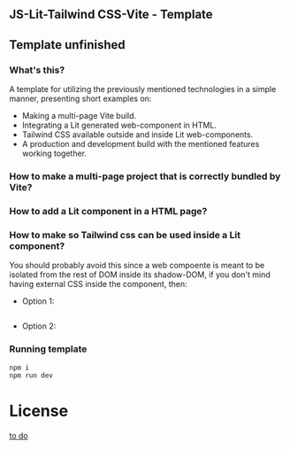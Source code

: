 ## JS-Lit-Tailwind CSS-Vite - Template

## Template unfinished

### What's this?
A template for utilizing the previously mentioned technologies in a simple manner, presenting short examples on:

- Making a multi-page Vite build.
- Integrating a Lit generated web-component in HTML.
- Tailwind CSS available outside and inside Lit web-components.
- A production and development build with the mentioned features working together.

### How to make a multi-page project that is correctly bundled by Vite?

### How to add a Lit component in a HTML page?

### How to make so Tailwind css can be used inside a Lit component?

You should probably avoid this since a web compoente is meant to be isolated from the rest of DOM inside its shadow-DOM, if you don't mind having external CSS inside the component, then:

- Option 1:



```sh

```

- Option 2:


### Running template

```sh
npm i
npm run dev
```

# License
[to do](LICENSE)
